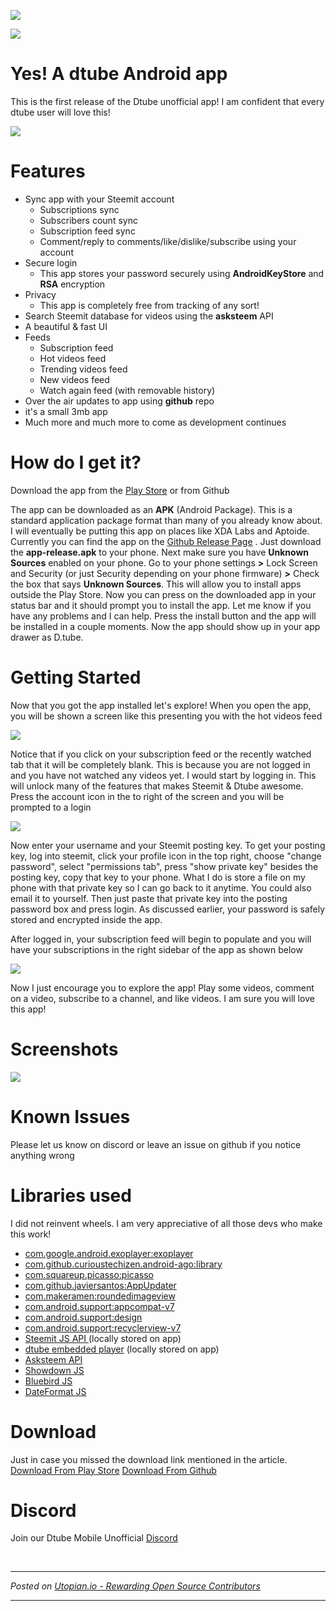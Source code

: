 
[![](https://img.shields.io/discord/384517931230298124.svg)](https://discord.gg/3h88GDb)

![](https://i.imgur.com/rWNRw1X.png)
# Yes! A dtube Android app
This is the first release of the Dtube unofficial app! I am confident that every dtube user will love this! 

![](https://i.imgur.com/cLn2y4e.png)


# Features
* Sync app with your Steemit account
  * Subscriptions sync
  * Subscribers count sync
  * Subscription feed sync
  * Comment/reply to comments/like/dislike/subscribe using your account
* Secure login
  * This app stores your password securely using **AndroidKeyStore** and **RSA** encryption
* Privacy
   * This app is completely free from tracking of any sort!
* Search Steemit database for videos using the **asksteem** API
* A beautiful & fast UI
* Feeds
  * Subscription feed
  * Hot videos feed
  * Trending videos feed
  * New videos feed
  * Watch again feed (with removable history)
* Over the air updates to app using **github** repo
* it's a small 3mb app
* Much more and much more to come as development continues

# How do I get it?
Download the app from the [Play Store](https://play.google.com/store/apps/details?id=com.powerpoint45.dtube) or from Github

The app can be downloaded as an **APK** (Android Package). This is a standard application package format than many of you already know about. I will eventually be putting this app on places like XDA Labs and Aptoide. Currently you can find the app on the [Github Release Page](https://github.com/powerpoint45/dtube-mobile-unofficial/releases/)  . Just download the **app-release.apk** to your phone. Next make sure you have **Unknown Sources** enabled on your phone. Go to your phone settings **>** Lock Screen and Security (or just Security depending on your phone firmware) **>** Check the box that says **Unknown Sources**. This will allow you to install apps outside the Play Store. Now you can press on the downloaded app in your status bar and it should prompt you to install the app. Let me know if you have any problems and I can help. Press the install button and the app will be installed in a couple moments. Now the app should show up in your app drawer as D.tube.

# Getting Started
Now that you got the app installed let's explore! When you open the app, you will be shown a screen like this presenting you with the hot videos feed

![](https://i.imgur.com/KRMK6tF.png)

Notice that if you click on your subscription feed or the recently watched tab that it will be completely blank. This is because you are not logged in and you have not watched any videos yet. I would start by logging in. This will unlock many of the features that makes Steemit & Dtube awesome. Press the account icon in the to right of the screen and you will be prompted to a login

![](https://i.imgur.com/6XYlckp.png)

Now enter your username and your Steemit posting key. To get your posting key, log into steemit, click your profile icon in the top right, choose "change password", select "permissions tab", press "show private key" besides the posting key, copy that key to your phone. What I do is store a file on my phone with that private key so I can go back to it anytime. You could also email it to yourself. Then just paste that private key into the posting password box and press login. As discussed earlier, your password is safely stored and encrypted inside the app. 

After logged in, your subscription feed will begin to populate and you will have your subscriptions in the right sidebar of the app as shown below

![](https://i.imgur.com/pGJgbPY.png)

Now I just encourage you to explore the app! Play some videos, comment on a video, subscribe to a channel, and like videos. I am sure you will love this app!

# Screenshots
![](https://i.imgur.com/8sOqEA4.png)

# Known Issues
Please let us know on discord or leave an issue on github if you notice anything wrong

# Libraries used
I did not reinvent wheels. I am very appreciative of all those devs who make this work!
   * [com.google.android.exoplayer:exoplayer](https://github.com/google/ExoPlayer)
   * [com.github.curioustechizen.android-ago:library](https://github.com/curioustechizen/android-ago)
   * [com.squareup.picasso:picasso](https://github.com/square/picasso)
   * [com.github.javiersantos:AppUpdater](https://github.com/javiersantos/AppUpdater)
   * [com.makeramen:roundedimageview](https://github.com/vinc3m1/RoundedImageView)
   * [com.android.support:appcompat-v7](https://developer.android.com/topic/libraries/support-library/packages.html)
   * [com.android.support:design](https://developer.android.com/topic/libraries/support-library/packages.html)
   * [com.android.support:recyclerview-v7](https://developer.android.com/topic/libraries/support-library/packages.html)
   * [Steemit JS API ](https://github.com/steemit/steem-js)(locally stored on app)
   * [dtube embedded player](https://github.com/dtube/embed) (locally stored on app)
   * [Asksteem API](https://steemit.com/steemit/@thekyle/introducing-asksteem-a-steem-search-engine)
   * [Showdown JS](https://github.com/showdownjs/showdown)
   * [Bluebird JS](http://bluebirdjs.com/docs/getting-started.html)
   * [DateFormat JS](https://github.com/felixge/node-dateformat)

# Download
Just in case you missed the download link mentioned in the article. 
[Download From Play Store](https://play.google.com/store/apps/details?id=com.powerpoint45.dtube)
[Download From Github](https://github.com/powerpoint45/dtube-mobile-unofficial/releases/)

# Discord
Join our Dtube Mobile Unofficial [Discord](https://discord.gg/3h88GDb)

<br /><hr/><em>Posted on <a href="https://utopian.io/utopian-io/@immawake/introducing-the-dtube-mobile-app-unofficial-android-app">Utopian.io -  Rewarding Open Source Contributors</a></em><hr/>
